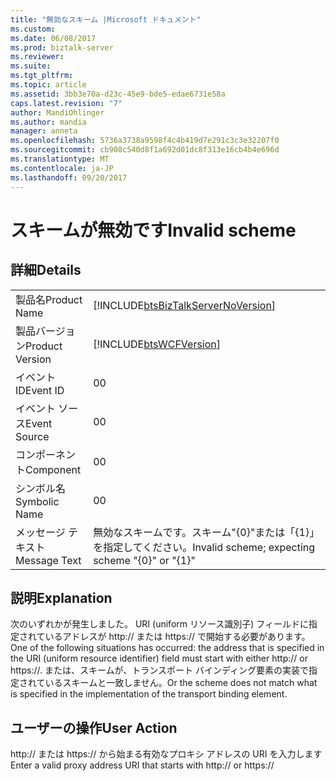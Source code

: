 ```yaml
---
title: "無効なスキーム |Microsoft ドキュメント"
ms.custom: 
ms.date: 06/08/2017
ms.prod: biztalk-server
ms.reviewer: 
ms.suite: 
ms.tgt_pltfrm: 
ms.topic: article
ms.assetid: 3bb3e70a-d23c-45e9-bde5-edae6731e58a
caps.latest.revision: "7"
author: MandiOhlinger
ms.author: mandia
manager: anneta
ms.openlocfilehash: 5736a3738a9598f4c4b419d7e291c3c3e32207f0
ms.sourcegitcommit: cb908c540d8f1a692d01dc8f313e16cb4b4e696d
ms.translationtype: MT
ms.contentlocale: ja-JP
ms.lasthandoff: 09/20/2017
---
```

# <a name="invalid-scheme"></a><span data-ttu-id="40a79-102">スキームが無効です</span><span class="sxs-lookup"><span data-stu-id="40a79-102">Invalid scheme</span></span>
## <a name="details"></a><span data-ttu-id="40a79-103">詳細</span><span class="sxs-lookup"><span data-stu-id="40a79-103">Details</span></span>  
  
|||  
|-|-|  
|<span data-ttu-id="40a79-104">製品名</span><span class="sxs-lookup"><span data-stu-id="40a79-104">Product Name</span></span>|[!INCLUDE[btsBizTalkServerNoVersion](../includes/btsbiztalkservernoversion-md.md)]|  
|<span data-ttu-id="40a79-105">製品バージョン</span><span class="sxs-lookup"><span data-stu-id="40a79-105">Product Version</span></span>|[!INCLUDE[btsWCFVersion](../includes/btswcfversion-md.md)]|  
|<span data-ttu-id="40a79-106">イベント ID</span><span class="sxs-lookup"><span data-stu-id="40a79-106">Event ID</span></span>|<span data-ttu-id="40a79-107">0</span><span class="sxs-lookup"><span data-stu-id="40a79-107">0</span></span>|  
|<span data-ttu-id="40a79-108">イベント ソース</span><span class="sxs-lookup"><span data-stu-id="40a79-108">Event Source</span></span>|<span data-ttu-id="40a79-109">0</span><span class="sxs-lookup"><span data-stu-id="40a79-109">0</span></span>|  
|<span data-ttu-id="40a79-110">コンポーネント</span><span class="sxs-lookup"><span data-stu-id="40a79-110">Component</span></span>|<span data-ttu-id="40a79-111">0</span><span class="sxs-lookup"><span data-stu-id="40a79-111">0</span></span>|  
|<span data-ttu-id="40a79-112">シンボル名</span><span class="sxs-lookup"><span data-stu-id="40a79-112">Symbolic Name</span></span>|<span data-ttu-id="40a79-113">0</span><span class="sxs-lookup"><span data-stu-id="40a79-113">0</span></span>|  
|<span data-ttu-id="40a79-114">メッセージ テキスト</span><span class="sxs-lookup"><span data-stu-id="40a79-114">Message Text</span></span>|<span data-ttu-id="40a79-115">無効なスキームです。スキーム"{0}"または「{1}」を指定してください。</span><span class="sxs-lookup"><span data-stu-id="40a79-115">Invalid scheme; expecting scheme "{0}" or "{1}"</span></span>|  
  
## <a name="explanation"></a><span data-ttu-id="40a79-116">説明</span><span class="sxs-lookup"><span data-stu-id="40a79-116">Explanation</span></span>  
 <span data-ttu-id="40a79-117">次のいずれかが発生しました。 URI (uniform リソース識別子) フィールドに指定されているアドレスが http:// または https:// で開始する必要があります。</span><span class="sxs-lookup"><span data-stu-id="40a79-117">One of the following situations has occurred: the address that is specified in the URI (uniform resource identifier) field must start with either http:// or https://.</span></span> <span data-ttu-id="40a79-118">または、スキームが、トランスポート バインディング要素の実装で指定されているスキームと一致しません。</span><span class="sxs-lookup"><span data-stu-id="40a79-118">Or the scheme does not match what is specified in the implementation of the transport binding element.</span></span>  
  
## <a name="user-action"></a><span data-ttu-id="40a79-119">ユーザーの操作</span><span class="sxs-lookup"><span data-stu-id="40a79-119">User Action</span></span>  
 <span data-ttu-id="40a79-120">http:// または https:// から始まる有効なプロキシ アドレスの URI を入力します</span><span class="sxs-lookup"><span data-stu-id="40a79-120">Enter a valid proxy address URI that starts with http:// or https://</span></span>